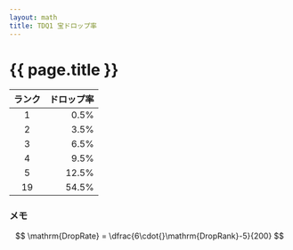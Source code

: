 ```yaml
---
layout: math
title: TDQ1 宝ドロップ率
---
```


# {{ page.title }}

| ランク | ドロップ率 |
|:----------:|-----------:|
| 1 | 0.5% |
| 2 | 3.5% |
| 3 | 6.5% |
| 4 | 9.5% |
| 5 | 12.5% | ※ビーバブルのみ
| 19 | 54.5% | ※ゴールドスライムのみ


### メモ

$$ \mathrm{DropRate} = \dfrac{6\cdot{}\mathrm{DropRank}-5}{200} $$
